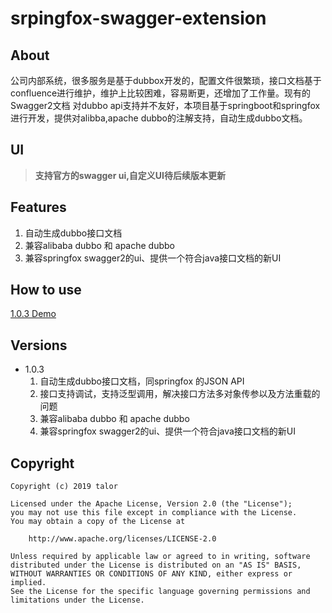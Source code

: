 # srpingfox-swagger-extension


## About

​		公司内部系统，很多服务是基于dubbox开发的，配置文件很繁琐，接口文档基于confluence进行维护，维护上比较困难，容易断更，还增加了工作量。现有的Swagger2文档
对dubbo api支持并不友好，本项目基于springboot和springfox进行开发，提供对alibba,apache dubbo的注解支持，自动生成dubbo文档。


## UI

> **支持官方的swagger ui,自定义UI待后续版本更新**
>

## Features

1. 自动生成dubbo接口文档
2. 兼容alibaba dubbo 和 apache dubbo
3. 兼容springfox swagger2的ui、提供一个符合java接口文档的新UI



## How to use

[1.0.3 Demo](https://github.com/luffytalory/springfox-swagger-extension-demo)


## Versions

- 1.0.3
    1. 自动生成dubbo接口文档，同springfox 的JSON API
    2. 接口支持调试，支持泛型调用，解决接口方法多对象传参以及方法重载的问题
    3. 兼容alibaba dubbo 和 apache dubbo
    4. 兼容springfox swagger2的ui、提供一个符合java接口文档的新UI


## Copyright

```
Copyright (c) 2019 talor

Licensed under the Apache License, Version 2.0 (the "License");
you may not use this file except in compliance with the License.
You may obtain a copy of the License at

    http://www.apache.org/licenses/LICENSE-2.0

Unless required by applicable law or agreed to in writing, software
distributed under the License is distributed on an "AS IS" BASIS,
WITHOUT WARRANTIES OR CONDITIONS OF ANY KIND, either express or implied.
See the License for the specific language governing permissions and
limitations under the License.
```
